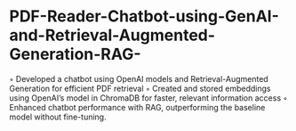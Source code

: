 # PDF-Reader-Chatbot-using-GenAI-and-Retrieval-Augmented-Generation-RAG-
◦ Developed a chatbot using OpenAI models and Retrieval-Augmented Generation for efficient PDF retrieval ◦ Created and stored embeddings using OpenAI’s model in ChromaDB for faster, relevant information access ◦ Enhanced chatbot performance with RAG, outperforming the baseline model without fine-tuning.
